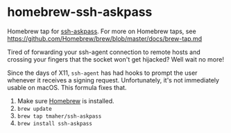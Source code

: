 homebrew-ssh-askpass
====================

Homebrew tap for [ssh-askpass](https://github.com/tmaher/ssh-askpass).
For more on Homebrew taps, see https://github.com/Homebrew/brew/blob/master/docs/brew-tap.md

Tired of forwarding your ssh-agent connection to remote hosts and crossing
your fingers that the socket won't get hijacked? Well wait no more!

Since the days of X11, `ssh-agent` has had hooks to prompt the user whenever
it receives a signing request. Unfortunately, it's not immediately usable
on macOS. This formula fixes that.

1. Make sure [Homebrew](https://brew.sh/) is installed.
2. `brew update`
3. `brew tap tmaher/ssh-askpass`
4. `brew install ssh-askpass`

